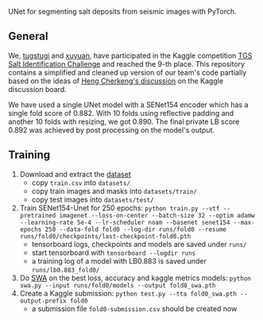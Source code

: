 UNet for segmenting salt deposits from seismic images with PyTorch.

## General

We, [tugstugi](https://github.com/tugstugi) and [xuyuan](https://github.com/xuyuan), have participated
in the Kaggle competition [TGS Salt Identification Challenge](https://www.kaggle.com/c/tgs-salt-identification-challenge)
and reached the 9-th place. This repository contains a simplified and cleaned up version of our team's code partially based
on the ideas of [Heng Cherkeng's discussion](https://www.kaggle.com/c/tgs-salt-identification-challenge/discussion/65933)
on the Kaggle discussion board.

We have used a single UNet model with a SENet154 encoder which has a single fold score of 0.882.
With 10 folds using reflective padding and another 10 folds with resizing, we got 0.890.
The final private LB score 0.892 was achieved by post processing on the model's output.


## Training
1. Download and extract the [dataset](https://www.kaggle.com/c/tgs-salt-identification-challenge/data)
    * copy `train.csv` into `datasets/`
    * copy train images and masks into `datasets/train/`
    * copy test images into `datasets/test/`
2. Train SENet154-Unet for 250 epochs: `python train.py --vtf --pretrained imagenet --loss-on-center --batch-size 32 --optim adamw --learning-rate 5e-4 --lr-scheduler noam --basenet senet154 --max-epochs 250 --data-fold fold0 --log-dir runs/fold0 --resume runs/fold0/checkpoints/last-checkpoint-fold0.pth`
    * tensorboard logs, checkpoints and models are saved under `runs/`
    * start tensorboard with `tensorboard --logdir runs`
    * a training log of a model with LB0.883 is saved under `runs/lb0.883_fold0/`
3. Do [SWA](https://arxiv.org/abs/1803.05407) on the best loss, accuracy and kaggle metrics models: `python swa.py --input runs/fold0/models --output fold0_swa.pth`
4. Create a Kaggle submission: `python test.py --tta fold0_swa.pth --output-prefix fold0`
    * a submission file `fold0-submission.csv` should be created now


